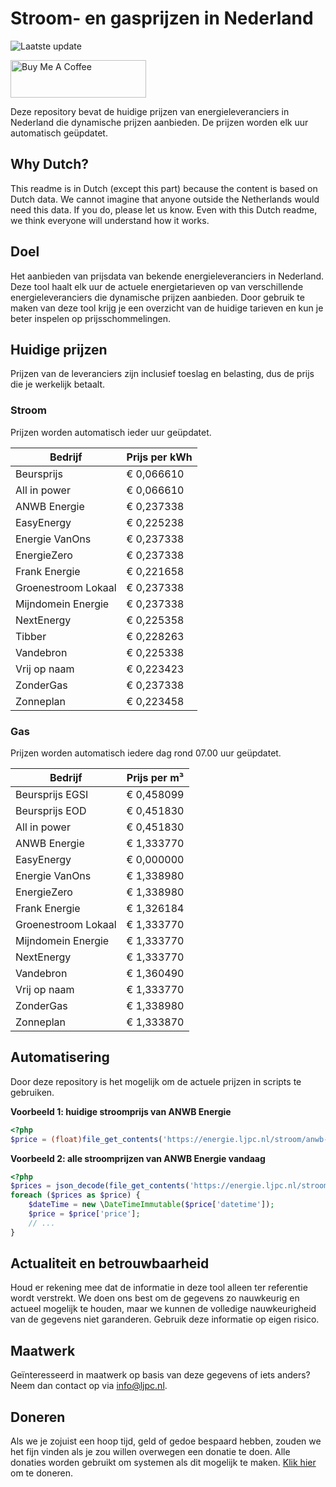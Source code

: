 # Stroom- en gasprijzen in Nederland

![Laatste update](https://img.shields.io/badge/laatste%20update-2025--02--22%2013%3A00%20CET-brightgreen)

<a href="https://www.buymeacoffee.com/Lars-" target="_blank"><img src="https://cdn.buymeacoffee.com/buttons/v2/default-orange.png" alt="Buy Me A Coffee" height="60" style="height: 60px !important;width: 217px !important;" ></a>

Deze repository bevat de huidige prijzen van energieleveranciers in Nederland die dynamische prijzen aanbieden. De prijzen worden elk uur automatisch geüpdatet.

## Why Dutch?

This readme is in Dutch (except this part) because the content is based on Dutch data. We cannot imagine that anyone outside the Netherlands would need this data. If you do, please let us know. Even with this Dutch readme, we think
everyone will understand how it works.

## Doel

Het aanbieden van prijsdata van bekende energieleveranciers in Nederland. Deze tool haalt elk uur de actuele energietarieven op van verschillende energieleveranciers die dynamische prijzen aanbieden. Door gebruik te maken van deze tool
krijg je een overzicht van de huidige tarieven en kun je beter inspelen op prijsschommelingen.

## Huidige prijzen

Prijzen van de leveranciers zijn inclusief toeslag en belasting, dus de prijs die je werkelijk betaalt.

### Stroom

Prijzen worden automatisch ieder uur geüpdatet.

 Bedrijf | Prijs per kWh 
---------|---------------
Beursprijs | € 0,066610
All in power | € 0,066610
ANWB Energie | € 0,237338
EasyEnergy | € 0,225238
Energie VanOns | € 0,237338
EnergieZero | € 0,237338
Frank Energie | € 0,221658
Groenestroom Lokaal | € 0,237338
Mijndomein Energie | € 0,237338
NextEnergy | € 0,225358
Tibber | € 0,228263
Vandebron | € 0,225338
Vrij op naam | € 0,223423
ZonderGas | € 0,237338
Zonneplan | € 0,223458


### Gas

Prijzen worden automatisch iedere dag rond 07.00 uur geüpdatet.

 Bedrijf | Prijs per m³ 
---------|--------------
Beursprijs EGSI | € 0,458099
Beursprijs EOD | € 0,451830
All in power | € 0,451830
ANWB Energie | € 1,333770
EasyEnergy | € 0,000000
Energie VanOns | € 1,338980
EnergieZero | € 1,338980
Frank Energie | € 1,326184
Groenestroom Lokaal | € 1,333770
Mijndomein Energie | € 1,333770
NextEnergy | € 1,333770
Vandebron | € 1,360490
Vrij op naam | € 1,333770
ZonderGas | € 1,338980
Zonneplan | € 1,333870


## Automatisering

Door deze repository is het mogelijk om de actuele prijzen in scripts te gebruiken.

**Voorbeeld 1: huidige stroomprijs van ANWB Energie**

```php
<?php
$price = (float)file_get_contents('https://energie.ljpc.nl/stroom/anwb-energie-nu.txt');

```

**Voorbeeld 2: alle stroomprijzen van ANWB Energie vandaag**

```php
<?php
$prices = json_decode(file_get_contents('https://energie.ljpc.nl/stroom/all-in-power-vandaag.json'),true);
foreach ($prices as $price) {
    $dateTime = new \DateTimeImmutable($price['datetime']);
    $price = $price['price'];
    // ...
}
```

## Actualiteit en betrouwbaarheid

Houd er rekening mee dat de informatie in deze tool alleen ter referentie wordt verstrekt. We doen ons best om de gegevens zo nauwkeurig en actueel mogelijk te houden, maar we kunnen de volledige nauwkeurigheid van de gegevens niet
garanderen. Gebruik deze informatie op eigen risico.

## Maatwerk

Geïnteresseerd in maatwerk op basis van deze gegevens of iets anders? Neem dan contact op
via [info@ljpc.nl](mailto:info@ljpc.nl?subject=Energie%20prijzen).

## Doneren

Als we je zojuist een hoop tijd, geld of gedoe bespaard hebben, zouden we het fijn vinden als je zou willen overwegen een
donatie te doen. Alle donaties worden gebruikt om systemen als dit mogelijk te
maken. [Klik hier](https://www.buymeacoffee.com/Lars-) om te doneren.
